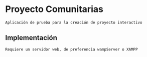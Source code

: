 # Proyecto Comunitarias
	Aplicación de prueba para la creación de proyecto interactivo

## Implementación
	Requiere un servidor web, de preferencia wampServer o XAMPP

